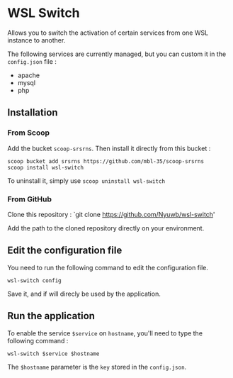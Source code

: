# WSL Switch

Allows you to switch the activation of certain services from one WSL instance to another.

The following services are currently managed, but you can custom it in the `config.json` file :

- apache
- mysql
- php

## Installation

### From Scoop

Add the bucket `scoop-srsrns`.
Then install it directly from this bucket :

```
scoop bucket add srsrns https://github.com/mbl-35/scoop-srsrns
scoop install wsl-switch
```

To uninstall it, simply use `scoop uninstall wsl-switch`

### From GitHub

Clone this repository : `git clone https://github.com/Nyuwb/wsl-switch'

Add the path to the cloned repository directly on your environment.

## Edit the configuration file

You need to run the following command to edit the configuration file.

```
wsl-switch config
```

Save it, and if will direcly be used by the application.

## Run the application

To enable the service `$service` on `hostname`, you'll need to type the following command :

```
wsl-switch $service $hostname
```

The `$hostname` parameter is the `key` stored in the `config.json`.